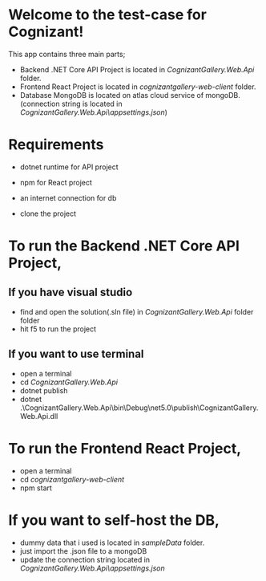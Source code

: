 # Welcome to the test-case for Cognizant!

This app contains three main parts;
- Backend .NET Core API Project is located in *CognizantGallery.Web.Api* folder.
- Frontend React Project is located in *cognizantgallery-web-client* folder.
- Database MongoDB is located on atlas cloud service of mongoDB. (connection string is located in *CognizantGallery.Web.Api\appsettings.json*)

# Requirements
  - dotnet runtime for API project
  - npm for React project
  - an internet connection for db

- clone the project

# To run the Backend .NET Core API Project,
  
  ## If you have visual studio  
  - find and open the solution(.sln file) in *CognizantGallery.Web.Api* folder folder
  - hit f5 to run the project

  ## If you want to use terminal
  - open a terminal
  - cd *CognizantGallery.Web.Api*
  - dotnet publish
  - dotnet .\CognizantGallery.Web.Api\bin\Debug\net5.0\publish\CognizantGallery.Web.Api.dll

# To run the Frontend React Project,
 - open a terminal
 - cd *cognizantgallery-web-client*
 - npm start

# If you want to self-host the DB,
 - dummy data that i used is located in *sampleData* folder.
 - just import the .json file to a mongoDB
 - update the connection string located in *CognizantGallery.Web.Api\appsettings.json* 
